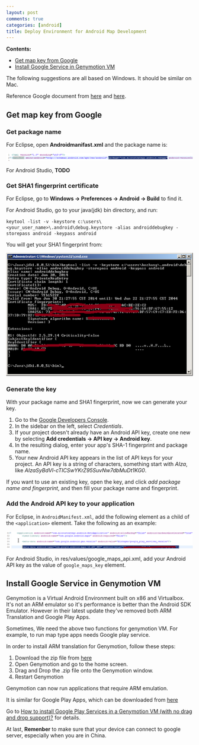 ```yaml
---
layout: post
comments: true
categories: [android]
title: Deploy Environment for Android Map Development
---
```


**Contents:**

* [Get map key from Google](#get_map_key_from_google)
* [Install Google Service in Genymotion VM](#install_google_service_in_genymotion_vm)


The following suggestions are all based on Windows. It should be similar on Mac.

<!-- more -->

Reference Google document from [here](https://developers.google.com/maps/documentation/android/signup) and [here](https://developers.google.com/maps/documentation/android/start).

## <a name="get_map_key_from_google"></a>Get map key from Google

### Get package name

For Eclipse, open **Androidmanifast.xml** and the package name is:

![003_package_name_in_Eclipse](/images/003_package_name_in_Eclipse.png)

For Android Studio, **TODO**

### Get SHA1 fingerprint certificate

For Eclipse, go to **Windows -> Preferences -> Android -> Build** to find it.

For Android Studio, go to your java(jdk) bin directory, and run:

    keytool -list -v -keystore c:\users\<your_user_name>\.android\debug.keystore -alias androiddebugkey -storepass android -keypass android

You will get your SHA1 fingerprint from:

![004_SHA1_in_Android_Studio](/images/004_SHA1_in_Android_Studio.png)

### Generate the key

With your package name and SHA1 fingerprint, now we can generate your key.

1. Go to the [Google Developers Console](https://console.developers.google.com/).
2. In the sidebar on the left, select *Credentials*.
3. If your project doesn't already have an Android API key, create one new by selecting **Add credentials -> API key -> Android key**.
4. In the resulting dialog, enter your app's SHA-1 fingerprint and package name.
5. Your new Android API key appears in the list of API keys for your project. An API key is a string of characters, something start with *AIza*, like *AIzaSyBdVl-cTICSwYKrZ95SuvNw7dbMuDt1KG0*.

If you want to use an existing key, open the key, and click *add package name and fingerprint*, and then fill your package name and fingerprint.

### Add the Android API key to your application

For Eclipse, in `AndroidManifest.xml`, add the following element as a child of the `<application>` element. Take the following as an example:

![002_add_key_in_Eclipse](/images/002_add_key_in_Eclipse.png)

For Android Studio, in res/values/google_maps_api.xml, add your Android API key as the value of `google_maps_key` element.

## <a name="install_google_service_in_genymotion_vm"></a>Install Google Service in Genymotion VM

Genymotion is a Virtual Android Environment built on x86 and Virtualbox. It's not an ARM emulator so it's performance is better than the Android SDK Emulator. However in their latest update they've removed both ARM Translation and Google Play Apps. 

Sometimes, We need the above two functions for genymotion VM. For example, to run map type apps needs Google play service.

In order to install ARM translation for Genymotion, follow these steps:

1. Download the zip file from [here](http://filetrip.net/dl?4SUOrdcMRv)
2. Open Genymotion and go to the home screen.
3. Drag and Drop the .zip file onto the Genymotion window.
4. Restart Genymotion

Genymotion can now run applications that require ARM emulation.

It is similar for Google Play Apps, which can be downloaded from [here](https://www.androidfilehost.com/?fid=95784891001614559)

Go to [How to install Google Play Services in a Genymotion VM (with no drag and drop support)?](http://stackoverflow.com/questions/20121883/how-to-install-google-play-services-in-a-genymotion-vm-with-no-drag-and-drop-su) for details.

At last, **Remenber** to make sure that your device can connect to google server, especially when you are in China.